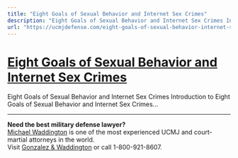 ```yaml
---
title: "Eight Goals of Sexual Behavior and Internet Sex Crimes"
description: "Eight Goals of Sexual Behavior and Internet Sex Crimes Introduction to Eight Goals of Sexual Behavior and Internet Sex Crimes..."
url: "https://ucmjdefense.com/eight-goals-of-sexual-behavior-internet-sex-crimes.html"
---
```


# [Eight Goals of Sexual Behavior and Internet Sex Crimes](https://ucmjdefense.com/eight-goals-of-sexual-behavior-internet-sex-crimes.html)

Eight Goals of Sexual Behavior and Internet Sex Crimes Introduction to Eight Goals of Sexual Behavior and Internet Sex Crimes...

---

**Need the best military defense lawyer?**  
[Michael Waddington](https://ucmjdefense.com/attorneys/michael-stewart-waddington-partner.html) is one of the most experienced UCMJ and court-martial attorneys in the world.  
Visit [Gonzalez & Waddington](https://ucmjdefense.com) or call 1-800-921-8607.
